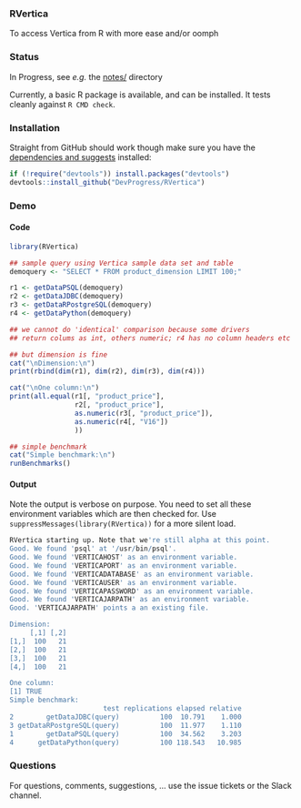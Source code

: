 ### RVertica

To access Vertica from R with more ease and/or oomph

### Status

In Progress, see _e.g._ the
[notes/](https://github.com/eddelbuettel/RVertica/tree/master/notes/) directory

Currently, a basic R package is available, and can be installed. It
tests cleanly against `R CMD check`.

### Installation

Straight from GitHub should work though make sure you have the
[dependencies and suggests](https://github.com/DevProgress/RVertica/blob/master/DESCRIPTION#L11-L12)
installed:

```r
if (!require("devtools")) install.packages("devtools")
devtools::install_github("DevProgress/RVertica")
```

### Demo

#### Code

```r
library(RVertica)

## sample query using Vertica sample data set and table
demoquery <- "SELECT * FROM product_dimension LIMIT 100;"

r1 <- getDataPSQL(demoquery)
r2 <- getDataJDBC(demoquery)
r3 <- getDataRPostgreSQL(demoquery)
r4 <- getDataPython(demoquery)

## we cannot do 'identical' comparison because some drivers
## return colums as int, others numeric; r4 has no column headers etc

## but dimension is fine
cat("\nDimension:\n")
print(rbind(dim(r1), dim(r2), dim(r3), dim(r4)))

cat("\nOne column:\n")
print(all.equal(r1[, "product_price"],
                r2[, "product_price"],
                as.numeric(r3[, "product_price"]),
                as.numeric(r4[, "V16"])
                ))

## simple benchmark
cat("Simple benchmark:\n")
runBenchmarks()
```

#### Output

Note the output is verbose on purpose. You need to set all these
environment variables which are then checked for. Use
`suppressMessages(library(RVertica))` for a more silent load.


```r
RVertica starting up. Note that we're still alpha at this point.
Good. We found 'psql' at '/usr/bin/psql'.
Good. We found 'VERTICAHOST' as an environment variable.
Good. We found 'VERTICAPORT' as an environment variable.
Good. We found 'VERTICADATABASE' as an environment variable.
Good. We found 'VERTICAUSER' as an environment variable.
Good. We found 'VERTICAPASSWORD' as an environment variable.
Good. We found 'VERTICAJARPATH' as an environment variable.
Good. 'VERTICAJARPATH' points a an existing file.

Dimension:
     [,1] [,2]
[1,]  100   21
[2,]  100   21
[3,]  100   21
[4,]  100   21

One column:
[1] TRUE
Simple benchmark:
                       test replications elapsed relative
2        getDataJDBC(query)          100  10.791    1.000
3 getDataRPostgreSQL(query)          100  11.977    1.110
1        getDataPSQL(query)          100  34.562    3.203
4      getDataPython(query)          100 118.543   10.985
```

### Questions

For questions, comments, suggestions, ... use the issue tickets or the Slack channel.



